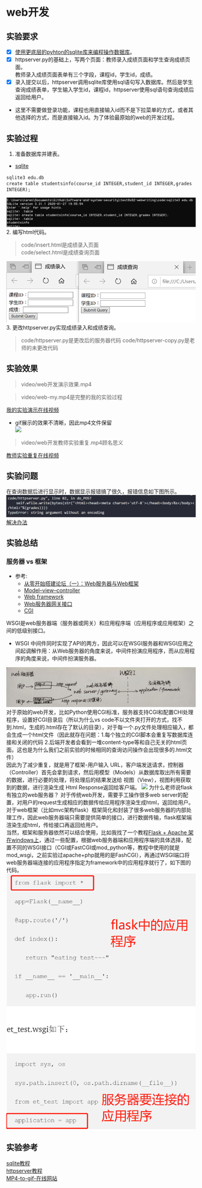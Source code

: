 # web开发
## 实验要求

- [x] [使用更底层的pyhton的sqlite库来编程操作数据库](https://docs.python.org/3/library/sqlite3.html)。
- [x] httpserver.py的基础上，写两个页面：教师录入成绩页面和学生查询成绩页面。  
教师录入成绩页面表单有三个字段，课程id，学生id，成绩。
- [x] 录入提交以后，httpserver调用sqlite库使用sql语句写入数据库。然后是学生查询成绩表单，学生输入学生id，课程id，httpserver使用sql语句查询成绩后返回给用户。  
* 这里不需要做登录功能，课程也用直接输入id而不是下拉菜单的方式，或者其他选择的方式，而是直接输入id。为了体验最原始的web的开发过程。  

## 实验过程

1. 准备数据库并建表。
* [sqlite](https://www.sqlite.org/index.html)
```
sqlite3 edu.db
create table studentsinfo(course_id INTEGER,student_id INTEGER,grades INTEGER);
```
![](images/create-table.png)
2. 编写html代码。
>code/insert.html是成绩录入页面  
>code/select.html是成绩查询页面

![](images/webpages.png)
3. 更改httpserver.py实现成绩录入和成绩查询。
>code/httpserver.py是更改后的服务器代码
>code/httpserver-copy.py是老师的未更改代码
## 实验效果
>video/web开发演示效果.mp4  

>video/web-my.mp4是完整的我的实验过程

[我的实验演示在线视频](https://www.bilibili.com/video/BV1aQ4y1P7GE/)

* gif展示的效果不清晰，因此mp4文件保留  
![](video/效果演示.gif)
>video/web开发教师实验重复.mp4顾名思义

[教师实验重复在线视频](https://www.bilibili.com/video/BV1hv411q76y)
## 实验问题
在查询数据后进行显示时，数据显示报错搞了很久，报错信息如下图所示。
![](images/wrong.png)  
[解决办法](https://www.e-learn.cn/topic/3001956)
## 实验总结
### 服务器 vs 框架
  - 参考:
     - [从零开始搭建论坛（一）：Web服务器与Web框架](https://selfboot.cn/2016/07/28/forum_design_framework/#Web-%E6%A1%86%E6%9E%B6)
     - [Model–view–controller](https://en.wikipedia.org/wiki/Model%E2%80%93view%E2%80%93controller)  
     - [Web framework](https://en.wikipedia.org/wiki/Web_framework)
     - [Web服务器网关接口](https://zh.wikipedia.org/wiki/Web%E6%9C%8D%E5%8A%A1%E5%99%A8%E7%BD%91%E5%85%B3%E6%8E%A5%E5%8F%A3)
     - [CGI](https://en.wikipedia.org/wiki/Common_Gateway_Interface)

WSGI是web服务器端（服务器或网关）和应用程序端（应用程序或应用框架）之间的低级别接口。

  - WSGI 中间件同时实现了API的两方，因此可以在WSGI服务器和WSGI应用之间起调解作用：从Web服务器的角度来说，中间件扮演应用程序，而从应用程序的角度来说，中间件扮演服务器。

![](images/server.jpg)
对于原始的web开发，比如Python使用CGI标准，服务器支持CGI和配置CHI处理程序，设置好CGI目录后（所以为什么vs code不以文件夹打开的方式，找不到.html，生成的.html存在了默认的目录），对于每一个.py文件处理相应输入，都会生成一个html文件（因此就存在问题：1.每个独立的CGI脚本会重复写数据库连接和关闭的代码 2.后端开发者会看到一堆content-type等和自己无关的html页面。这也是为什么我们之前实验的时候相同的查询访问操作会出现很多的.html文件）   
因此为了减少重复，就是用了框架-用户输入 URL，客户端发送请求，控制器（Controller）首先会拿到请求，然后用模型（Models）从数据库取出所有需要的数据，进行必要的处理，将处理后的结果发送给 视图（View），视图利用获取到的数据，进行渲染生成 Html Response返回给客户端。 
![](images/framwork.jpg)
为什么老师说flask有独立的web服务器？
对于传统web开发，需要手工操作很多web server的配置，对用户的request生成相应的数据传给应用程序渲染生成html，返回给用户。   
对于web框架（比如mvc架构flask）框架简化和封装了很多web服务器的内部处理工作，因此web服务器端只需要提供简单的接口，进行数据传输，flask框架端渲染生成html，传给接口再返回给用户。    
当然，框架和服务器依然可以结合使用，比如我找了一个教程[Flask + Apache 架在windows上](https://medium.com/@ddoo8059/flask-apache-%E6%9E%B6%E5%9C%A8windows%E4%B8%8A-a47386ec913b)，通过一些配置，根据web服务器端和应用程序端的具体选择，配置不同的WSGI接口（CGI或FastCGI或mod_python等，教程中使用的就是mod_wsgi，之前实验过apache+php就用的是FashCGI），再通过WSGI端口将web服务器端连接的应用程序指定为framework中的应用程序就行了，如下图的代码。  
![](images/server-framwork.png)
## 实验参考
[sqlite教程](https://docs.python.org/3/library/sqlite3.html)  
[httpserver教程](https://docs.python.org/3/library/http.server.html)  
[MP4-to-gif-在线网站](https://ezgif.com/video-to-gif)